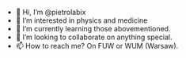 - 👋 Hi, I’m @pietrolabix
- 👀 I’m interested in physics and medicine
- 🌱 I’m currently learning those abovementioned.
- 💞️ I’m looking to collaborate on anything special.
- 📫 How to reach me? On FUW or WUM (Warsaw).

<!---
pietrolabix/pietrolabix is a ✨ special ✨ repository because its `README.md` (this file) appears on your GitHub profile.
You can click the Preview link to take a look at your changes.
--->
